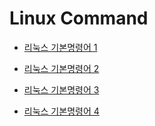 # Linux Command

- [리눅스 기본명령어 1](http://brothernsister.tistory.com/21?category=723879)

- [리눅스 기본명령어 2](http://brothernsister.tistory.com/25?category=723879)

- [리눅스 기본명령어 3](http://brothernsister.tistory.com/28?category=723879)

- [리눅스 기본명령어 4](http://brothernsister.tistory.com/19?category=723879)
